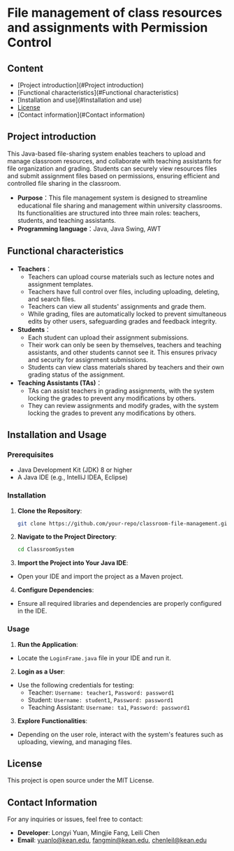 # File management of class resources and assignments with Permission Control

## Content
- [Project introduction](#Project introduction)
- [Functional characteristics](#Functional characteristics)
- [Installation and use](#Installation and use)
- [License](#License)
- [Contact information](#Contact information)

## Project introduction
This Java-based file-sharing system enables teachers to upload and manage classroom resources, and collaborate with teaching assistants for file organization and grading. Students can securely view resources files and submit assignment files based on permissions, ensuring efficient and controlled file sharing in the classroom.
- **Purpose**：This file management system is designed to streamline educational file sharing and management within university classrooms. Its functionalities are structured into three main roles: teachers, students, and teaching assistants.
- **Programming language**：Java, Java Swing, AWT

## Functional characteristics
- **Teachers**：
    - Teachers can upload course materials such as lecture notes and assignment templates.
    - Teachers have full control over files, including uploading, deleting, and search files.
    - Teachers can view all students' assignments and grade them.
    - While grading, files are automatically locked to prevent simultaneous edits by other users, safeguarding grades and feedback integrity.
- **Students**：
    - Each student can upload their assignment submissions.
    - Their work can only be seen by themselves, teachers and teaching assistants, and other students cannot see it. This ensures privacy and security for assignment submissions.
    - Students can view class materials shared by teachers and their own grading status of the assignment.
- **Teaching Assistants (TAs)**：
    - TAs can assist teachers in grading assignments, with the system locking the grades to prevent any modifications by others.
    - They can review assignments and modify grades, with the system locking the grades to prevent any modifications by others.

## Installation and Usage
### Prerequisites

- Java Development Kit (JDK) 8 or higher
- A Java IDE (e.g., IntelliJ IDEA, Eclipse)

### Installation

1. **Clone the Repository**:
   ```bash
   git clone https://github.com/your-repo/classroom-file-management.git
   ```

2. **Navigate to the Project Directory**:
   ```bash
   cd ClassroomSystem
   ```

3. **Import the Project into Your Java IDE**:
  - Open your IDE and import the project as a Maven project.

4. **Configure Dependencies**:
  - Ensure all required libraries and dependencies are properly configured in the IDE.

### Usage

1. **Run the Application**:
  - Locate the `LoginFrame.java` file in your IDE and run it.

2. **Login as a User**:
  - Use the following credentials for testing:
    - Teacher: `Username: teacher1`, `Password: password1`
    - Student: `Username: student1`, `Password: password1`
    - Teaching Assistant: `Username: ta1`, `Password: password1`

3. **Explore Functionalities**:
  - Depending on the user role, interact with the system's features such as uploading, viewing, and managing files.


## License
This project is open source under the MIT License.

## Contact Information

For any inquiries or issues, feel free to contact:

- **Developer**: Longyi Yuan, Mingjie Fang, Leili Chen
- **Email**: yuanlo@kean.edu, fangmin@kean.edu, chenleil@kean.edu
